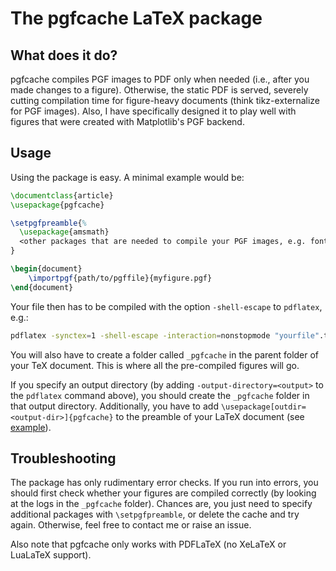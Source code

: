 # The pgfcache LaTeX package

## What does it do?

pgfcache compiles PGF images to PDF only when needed (i.e., after you made changes to a figure). Otherwise, the static PDF is served, severely cutting compilation time for figure-heavy documents (think tikz-externalize for PGF images). Also, I have specifically designed it to play well with figures that were created with Matplotlib's PGF backend.

## Usage

Using the package is easy. A minimal example would be:

```latex
\documentclass{article}
\usepackage{pgfcache}

\setpgfpreamble{%
  \usepackage{amsmath}
  <other packages that are needed to compile your PGF images, e.g. fonts>
}

\begin{document}
	\importpgf{path/to/pgffile}{myfigure.pgf}
\end{document}

```

Your file then has to be compiled with the option `-shell-escape` to `pdflatex`, e.g.:

```bash
pdflatex -synctex=1 -shell-escape -interaction=nonstopmode "yourfile".tex
```

You will also have to create a folder called `_pgfcache` in the parent folder of your TeX document. This is where all the pre-compiled figures will go.

If you specify an output directory (by adding `-output-directory=<output>` to the `pdflatex` command above), you should create the `_pgfcache` folder in that output directory. Additionally, you have to add `\usepackage[outdir=<output-dir>]{pgfcache}` to the preamble of your LaTeX document (see [example](example/example.tex)).

## Troubleshooting

The package has only rudimentary error checks. If you run into errors, you should first check whether your figures are compiled correctly (by looking at the logs in the `_pgfcache` folder). Chances are, you just need to specify additional packages with `\setpgfpreamble`, or delete the cache and try again. Otherwise, feel free to contact me or raise an issue.

Also note that pgfcache only works with PDFLaTeX (no XeLaTeX or LuaLaTeX support).

